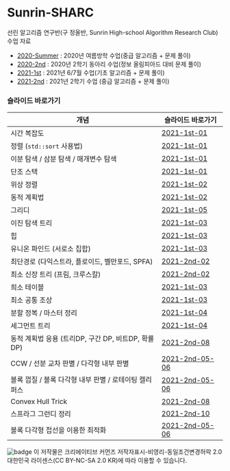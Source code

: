 # Sunrin-SHARC
선린 알고리즘 연구반(구 정올반, Sunrin High-school Algorithm Research Club) 수업 자료

* [2020-Summer](https://github.com/justiceHui/Sunrin-SHARC/tree/master/2020-Summer) : 2020년 여름방학 수업(중급 알고리즘 + 문제 풀이)
* [2020-2nd](https://github.com/justiceHui/Sunrin-SHARC/tree/master/2020-2nd) : 2020년 2학기 동아리 수업(정보 올림피아드 대비 문제 풀이)
* [2021-1st](https://github.com/justiceHui/Sunrin-SHARC/tree/master/2021-1st) : 2021년 6/7월 수업(기초 알고리즘 + 문제 풀이)
* [2021-2nd](https://github.com/justiceHui/Sunrin-SHARC/tree/master/2021-2nd) : 2021년 2학기 수업 (중급 알고리즘 + 문제 풀이)

### 슬라이드 바로가기

| 개념                                                  | 슬라이드 바로가기                                            |
| ----------------------------------------------------- | ------------------------------------------------------------ |
| 시간 복잡도                                           | [2021-1st-01](https://github.com/justiceHui/Sunrin-SHARC/blob/master/2021-1st/slide/01.pdf) |
| 정렬 (`std::sort` 사용법)                             | [2021-1st-01](https://github.com/justiceHui/Sunrin-SHARC/blob/master/2021-1st/slide/01.pdf) |
| 이분 탐색 / 삼분 탐색 / 매개변수 탐색                 | [2021-1st-01](https://github.com/justiceHui/Sunrin-SHARC/blob/master/2021-1st/slide/01.pdf) |
| 단조 스택                                             | [2021-1st-01](https://github.com/justiceHui/Sunrin-SHARC/blob/master/2021-1st/slide/01.pdf) |
| 위상 정렬                                             | [2021-1st-02](https://github.com/justiceHui/Sunrin-SHARC/blob/master/2021-1st/slide/02.pdf) |
| 동적 계획법                                           | [2021-1st-02](https://github.com/justiceHui/Sunrin-SHARC/blob/master/2021-1st/slide/02.pdf) |
| 그리디                                                | [2021-1st-05](https://github.com/justiceHui/Sunrin-SHARC/blob/master/2021-1st/slide/05.pdf) |
| 이진 탐색 트리                                        | [2021-1st-03](https://github.com/justiceHui/Sunrin-SHARC/blob/master/2021-1st/slide/03.pdf) |
| 힙                                                    | [2021-1st-03](https://github.com/justiceHui/Sunrin-SHARC/blob/master/2021-1st/slide/03.pdf) |
| 유니온 파인드 (서로소 집합)                           | [2021-1st-03](https://github.com/justiceHui/Sunrin-SHARC/blob/master/2021-1st/slide/03.pdf) |
| 최단경로 (다익스트라, 플로이드, 벨만포드, SPFA)       | [2021-2nd-02](https://github.com/justiceHui/Sunrin-SHARC/blob/master/2021-2nd/slide/02.pdf) |
| 최소 신장 트리 (프림, 크루스칼)                       | [2021-2nd-02](https://github.com/justiceHui/Sunrin-SHARC/blob/master/2021-2nd/slide/02.pdf) |
| 희소 테이블                                           | [2021-1st-03](https://github.com/justiceHui/Sunrin-SHARC/blob/master/2021-1st/slide/03.pdf) |
| 최소 공통 조상                                        | [2021-1st-03](https://github.com/justiceHui/Sunrin-SHARC/blob/master/2021-1st/slide/03.pdf) |
| 분할 정복 / 마스터 정리                               | [2021-1st-04](https://github.com/justiceHui/Sunrin-SHARC/blob/master/2021-1st/slide/04.pdf) |
| 세그먼트 트리                                         | [2021-1st-04](https://github.com/justiceHui/Sunrin-SHARC/blob/master/2021-1st/slide/04.pdf) |
| 동적 계획법 응용 (트리DP, 구간 DP, 비트DP, 확률DP)    | [2021-2nd-08](https://github.com/justiceHui/Sunrin-SHARC/blob/master/2021-2nd/slide/08.pdf) |
| CCW / 선분 교차 판별 / 다각형 내부 판별               | [2021-2nd-05-06](https://github.com/justiceHui/Sunrin-SHARC/blob/master/2021-2nd/slide/05-06.pdf) |
| 볼록 껍질 / 볼록 다각형 내부 판별 / 로테이팅 캘리퍼스 | [2021-2nd-05-06](https://github.com/justiceHui/Sunrin-SHARC/blob/master/2021-2nd/slide/05-06.pdf) |
| Convex Hull Trick                                     | [2021-2nd-08](https://github.com/justiceHui/Sunrin-SHARC/blob/master/2021-2nd/slide/08.pdf) |
| 스프라그 그런디 정리                                  | [2021-2nd-10](https://github.com/justiceHui/Sunrin-SHARC/blob/master/2021-2nd/slide/10.pdf) |
| 볼록 다각형 접선을 이용한 최적화                      | [2021-2nd-05-06](https://github.com/justiceHui/Sunrin-SHARC/blob/master/2021-2nd/slide/05-06.pdf) |

![badge](http://www.cckorea.org/images/ccl/lic_by_nc_sa_g.gif) 이 저작물은 크리에이티브 커먼즈 저작자표시-비영리-동일조건변경허락 2.0 대한민국 라이센스(CC BY-NC-SA 2.0 KR)에 따라 이용할 수 있습니다.

